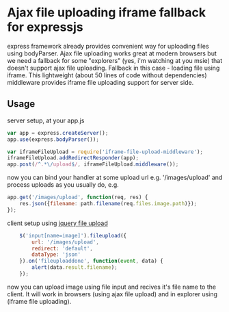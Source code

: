 # Ajax file uploading iframe fallback for expressjs

express framework already provides convenient way for uploading files using
bodyParser. Ajax file uploading works great at modern browsers but we
need a fallback for some "explorers" (yes, i'm watching at you msie) that
doesn't support ajax file uploading. Fallback in this case - loading file using
iframe. This lightweight (about 50 lines of code without dependencies)
middleware provides iframe file uploading support for server side.

## Usage

server setup, at your app.js

```js
var app = express.createServer();
app.use(express.bodyParser());

var iframeFileUpload = require('iframe-file-upload-middleware');
iframeFileUpload.addRedirectResponder(app);
app.post(/^.*\/upload$/, iframeFileUpload.middleware());
```

now you can bind your handler at some upload url e.g. '/images/upload' and
process uploads as you usually do, e.g.

```js
app.get('/images/upload', function(req, res) {
	res.json({filename: path.filename(req.files.image.path)});
});
```
client setup using [jquery file upload](http://blueimp.github.com/jQuery-File-Upload/)

```js
	$('input[name=image]').fileupload({
		url: '/images/upload',
		redirect: 'default',
		dataType: 'json'
	}).on('fileuploaddone', function(event, data) {
		alert(data.result.filename);
	});
```

now you can upload image using file input and recives it's file name to the
client. It will work in browsers (using ajax file upload) and in explorer
using (iframe file uploading).
